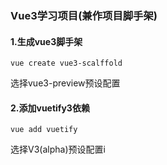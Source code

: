### Vue3学习项目(兼作项目脚手架)

#### 1.生成vue3脚手架
```shell
vue create vue3-scalffold
```
选择vue3-preview预设配置


#### 2.添加vuetify3依赖

```shell
vue add vuetify
```
选择V3(alpha)预设配置i
